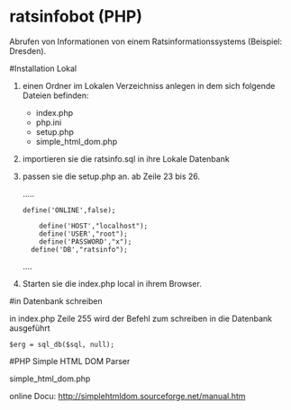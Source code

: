 # ratsinfobot (PHP)
Abrufen von Informationen von einem Ratsinformationssystems (Beispiel: Dresden).


#Installation Lokal

1. einen Ordner im Lokalen Verzeichniss anlegen
   in dem sich folgende Dateien befinden:
    - index.php
    - php.ini
    - setup.php
    - simple_html_dom.php 
    
    
2. importieren sie die ratsinfo.sql in ihre Lokale Datenbank

3. passen sie die setup.php an.
    ab Zeile 23 bis 26.

     .....
     
       define('ONLINE',false);
	
	       define('HOST',"localhost");
	       define('USER',"root");
	       define('PASSWORD',"x");
      	 define('DB',"ratsinfo");

     ....
     
4. Starten sie die index.php local in ihrem Browser.


#in Datenbank schreiben

in index.php Zeile 255 wird der Befehl zum schreiben in die Datenbank ausgeführt 

    $erg = sql_db($sql, null); 


#PHP Simple HTML DOM Parser

simple_html_dom.php

online Docu: http://simplehtmldom.sourceforge.net/manual.htm

